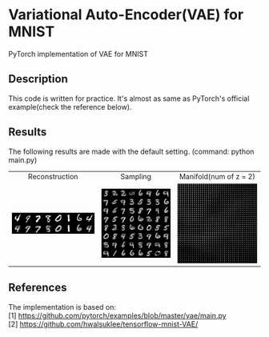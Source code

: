 # Variational Auto-Encoder(VAE) for MNIST
PyTorch implementation of VAE for MNIST

## Description
This code is written for practice. It's almost as same as PyTorch's official example(check the reference below).

## Results
The following results are made with the default setting. (command: python main.py)

<table align='center'>
<tr align='center'>
<td> Reconstruction </td>
<td> Sampling </td>
<td> Manifold(num of z = 2) </td>
</tr>
<tr>
<td><img src = 'results/reconstruction_80.png' width = '300px'>
<td><img src = 'results/sample_80.png' width = '300px'>
<td><img src = 'results/plot_along_z1_and_z2_axis__80.png' width = '300px'>
</tr>
</table>


## References
The implementation is based on:  
[1] https://github.com/pytorch/examples/blob/master/vae/main.py  
[2] https://github.com/hwalsuklee/tensorflow-mnist-VAE/  

